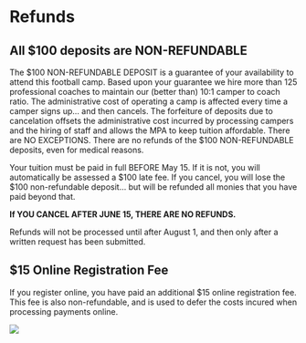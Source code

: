 Refunds
=======

All $100 deposits are NON-REFUNDABLE
------------------------------------

The $100 NON-REFUNDABLE DEPOSIT is a guarantee of your availability to
attend this football camp. Based upon your guarantee we hire more than
125 professional coaches to maintain our (better than) 10:1 camper to
coach ratio. The administrative cost of operating a camp is affected
every time a camper signs up… and then cancels. The forfeiture of
deposits due to cancelation offsets the administrative cost incurred by
processing campers and the hiring of staff and allows the MPA to keep
tuition affordable. There are NO EXCEPTIONS. There are no refunds of the
$100 NON-REFUNDABLE deposits, even for medical reasons.

Your tuition must be paid in full BEFORE May 15. If it is not, you will
automatically be assessed a $100 late fee. If you cancel, you will lose
the $100 non-refundable deposit… but will be refunded all monies that
you have paid beyond that.

**If YOU CANCEL AFTER JUNE 15, THERE ARE NO REFUNDS.**

Refunds will not be processed until after August 1, and then only after
a written request has been submitted.

**$15 Online Registration Fee**
-------------------------------

If you register online, you have paid an additional $15 online
registration fee. This fee is also non-refundable, and is used to defer
the costs incured when processing payments online.

<img src="/images/refund-policy.jpg" class="img-responsive img-thumbnail">
